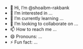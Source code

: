- 👋 Hi, I’m @shoaibm-rakbank
- 👀 I’m interested in ...
- 🌱 I’m currently learning ...
- 💞️ I’m looking to collaborate on ...
- 📫 How to reach me ...
- 😄 Pronouns: ...
- ⚡ Fun fact: ...

<!---
shoaibm-rakbank/shoaibm-rakbank is a ✨ special ✨ repository because its `README.md` (this file) appears on your GitHub profile.
You can click the Preview link to take a look at your changes.
--->
